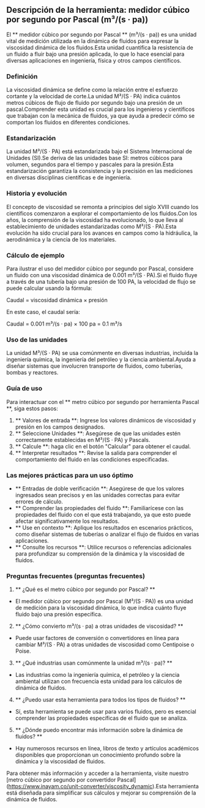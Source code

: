 ## Descripción de la herramienta: medidor cúbico por segundo por Pascal (m³/(s · pa))

El ** medidor cúbico por segundo por Pascal ** (m³/(s · pa)) es una unidad vital de medición utilizada en la dinámica de fluidos para expresar la viscosidad dinámica de los fluidos.Esta unidad cuantifica la resistencia de un fluido a fluir bajo una presión aplicada, lo que lo hace esencial para diversas aplicaciones en ingeniería, física y otros campos científicos.

### Definición
La viscosidad dinámica se define como la relación entre el esfuerzo cortante y la velocidad de corte.La unidad M³/(S · PA) indica cuántos metros cúbicos de flujo de fluido por segundo bajo una presión de un pascal.Comprender esta unidad es crucial para los ingenieros y científicos que trabajan con la mecánica de fluidos, ya que ayuda a predecir cómo se comportan los fluidos en diferentes condiciones.

### Estandarización
La unidad M³/(S · PA) está estandarizada bajo el Sistema Internacional de Unidades (SI).Se deriva de las unidades base SI: metros cúbicos para volumen, segundos para el tiempo y pascales para la presión.Esta estandarización garantiza la consistencia y la precisión en las mediciones en diversas disciplinas científicas e de ingeniería.

### Historia y evolución
El concepto de viscosidad se remonta a principios del siglo XVIII cuando los científicos comenzaron a explorar el comportamiento de los fluidos.Con los años, la comprensión de la viscosidad ha evolucionado, lo que lleva al establecimiento de unidades estandarizadas como M³/(S · PA).Esta evolución ha sido crucial para los avances en campos como la hidráulica, la aerodinámica y la ciencia de los materiales.

### Cálculo de ejemplo
Para ilustrar el uso del medidor cúbico por segundo por Pascal, considere un fluido con una viscosidad dinámica de 0.001 m³/(S · PA).Si el fluido fluye a través de una tubería bajo una presión de 100 PA, la velocidad de flujo se puede calcular usando la fórmula:

Caudal = viscosidad dinámica × presión

En este caso, el caudal sería:

Caudal = 0.001 m³/(s · pa) × 100 pa = 0.1 m³/s

### Uso de las unidades
La unidad M³/(S · PA) se usa comúnmente en diversas industrias, incluida la ingeniería química, la ingeniería del petróleo y la ciencia ambiental.Ayuda a diseñar sistemas que involucren transporte de fluidos, como tuberías, bombas y reactores.

### Guía de uso
Para interactuar con el ** metro cúbico por segundo por herramienta Pascal **, siga estos pasos:
1. ** Valores de entrada **: Ingrese los valores dinámicos de viscosidad y presión en los campos designados.
2. ** Seleccione Unidades **: Asegúrese de que las unidades estén correctamente establecidas en M³/(S · PA) y Pascals.
3. ** Calcule **: haga clic en el botón "Calcular" para obtener el caudal.
4. ** Interpretar resultados **: Revise la salida para comprender el comportamiento del fluido en las condiciones especificadas.

### Las mejores prácticas para un uso óptimo
- ** Entradas de doble verificación **: Asegúrese de que los valores ingresados ​​sean precisos y en las unidades correctas para evitar errores de cálculo.
- ** Comprender las propiedades del fluido **: Familiarícese con las propiedades del fluido con el que está trabajando, ya que esto puede afectar significativamente los resultados.
- ** Use en contexto **: Aplique los resultados en escenarios prácticos, como diseñar sistemas de tuberías o analizar el flujo de fluidos en varias aplicaciones.
- ** Consulte los recursos **: Utilice recursos o referencias adicionales para profundizar su comprensión de la dinámica y la viscosidad de fluidos.

### Preguntas frecuentes (preguntas frecuentes)

1. ** ¿Qué es el metro cúbico por segundo por Pascal? **
- El medidor cúbico por segundo por Pascal (M³/(S · PA)) es una unidad de medición para la viscosidad dinámica, lo que indica cuánto fluye fluido bajo una presión específica.

2. ** ¿Cómo convierto m³/(s · pa) a otras unidades de viscosidad? **
- Puede usar factores de conversión o convertidores en línea para cambiar M³/(S · PA) a otras unidades de viscosidad como Centipoise o Poise.

3. ** ¿Qué industrias usan comúnmente la unidad m³/(s · pa)? **
- Las industrias como la ingeniería química, el petróleo y la ciencia ambiental utilizan con frecuencia esta unidad para los cálculos de dinámica de fluidos.

4. ** ¿Puedo usar esta herramienta para todos los tipos de fluidos? **
- Sí, esta herramienta se puede usar para varios fluidos, pero es esencial comprender las propiedades específicas de el fluido que se analiza.

5. ** ¿Dónde puedo encontrar más información sobre la dinámica de fluidos? **
- Hay numerosos recursos en línea, libros de texto y artículos académicos disponibles que proporcionan un conocimiento profundo sobre la dinámica y la viscosidad de fluidos.

Para obtener más información y acceder a la herramienta, visite nuestro [metro cúbico por segundo por convertidor Pascal] (https://www.inayam.co/unit-converter/viscosity_dynamic).Esta herramienta está diseñada para simplificar sus cálculos y mejorar su comprensión de la dinámica de fluidos.